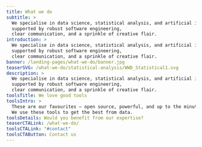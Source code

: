 ```yaml
---
title: What we do
subtitle: >
  We specialise in data science, statistical analysis, and artificial intelligence, 
  supported by robust software engineering, 
  clear communication, and a sprinkle of creative flair.
introduction: >
  We specialise in data science, statistical analysis, and artificial intelligence, 
  supported by robust software engineering, 
  clear communication, and a sprinkle of creative flair.
banner: /landing-pages/what-we-do/banner.jpg
teaserSVG: /what-we-do/statistical-analysis/WWD_Statistical1.svg
description: >
  We specialise in data science, statistical analysis, and artificial intelligence, 
  supported by robust software engineering, 
  clear communication, and a sprinkle of creative flair.
toolsTitle: We love good tools
toolsIntro: >
  These are our favourites — open source, powerful, and up to the minute.
  We use these tools to get the best from data.
toolsDetails: Would you benefit from our expertise?
teaserCTALink: /what-we-do/
toolsCTALink: "#contact"
toolsCTAButton: Contact us
---
```

